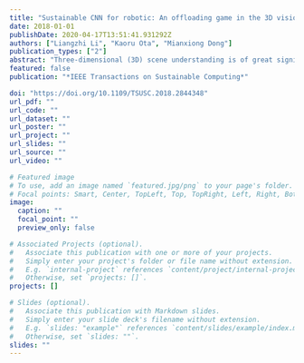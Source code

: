```yaml
---
title: "Sustainable CNN for robotic: An offloading game in the 3D vision computation"
date: 2018-01-01
publishDate: 2020-04-17T13:51:41.931292Z
authors: ["Liangzhi Li", "Kaoru Ota", "Mianxiong Dong"]
publication_types: ["2"]
abstract: "Three-dimensional (3D) scene understanding is of great significance to many robotic applications. With the huge development of the deep learning methods, especially the convolutional neural network (CNN), 3D robotic vision has achieved a satisfactory performance. However, in most scenarios, sustainability becomes a severe problem, and few existing approaches pay enough attention to energy consumption. In this paper, we propose an energy-aware system for sustainable robotic 3D vision. Our contributions mainly include: 1) an effective CNN model for the 3D scene understanding; and 2) an offloading strategy to make the deep model more sustainable. First, we design a deep CNN model to analyze the 3D point cloud data. The proposed model contains 92 layers for a state-of-the-art recognition accuracy, which, however, bring a big burden to the computing hardware. Then, we formulate this deep learning computation problem as a non-cooperative game, and adopt a heuristic algorithm to balance the local computing and cloud offloading, in order to obtain an optimal solution, in which both the efficiency and energy-saving are taken into account. Simulations demonstrate that our approach is robust and efficient, and outperforms the state-of-the-art in several related tasks."
featured: false
publication: "*IEEE Transactions on Sustainable Computing*"

doi: "https://doi.org/10.1109/TSUSC.2018.2844348"
url_pdf: ""
url_code: ""
url_dataset: ""
url_poster: ""
url_project: ""
url_slides: ""
url_source: ""
url_video: ""

# Featured image
# To use, add an image named `featured.jpg/png` to your page's folder. 
# Focal points: Smart, Center, TopLeft, Top, TopRight, Left, Right, BottomLeft, Bottom, BottomRight.
image:
  caption: ""
  focal_point: ""
  preview_only: false

# Associated Projects (optional).
#   Associate this publication with one or more of your projects.
#   Simply enter your project's folder or file name without extension.
#   E.g. `internal-project` references `content/project/internal-project/index.md`.
#   Otherwise, set `projects: []`.
projects: []

# Slides (optional).
#   Associate this publication with Markdown slides.
#   Simply enter your slide deck's filename without extension.
#   E.g. `slides: "example"` references `content/slides/example/index.md`.
#   Otherwise, set `slides: ""`.
slides: ""
---
```


